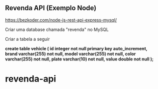 ## Revenda API (Exemplo Node)
https://bezkoder.com/node-js-rest-api-express-mysql/

Criar uma database chamada "revenda" no MySQL

Criar a tabela a seguir

**create table vehicle (
    id integer not null primary key auto_increment,
    brand varchar(255) not null,
    model varchar(255) not null,
    color varchar(255) not null,
    plate varchar(10) not null,
    value double not null
);**
# revenda-api
